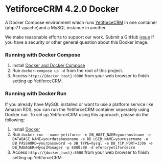 
# YetiforceCRM 4.2.0 Docker

A Docker Compose environment which runs [YetiforceCRM](https://github.com/YetiForceCompany/YetiForceCRM/) in one container (php:7.1-apache)and a MySQL instance in another.	


We make reasonable efforts to support our work. Submit a GitHub [issue](https://github.com/efernau/Docker-YetiForceCRM/issues) if you have a security or other general question about this Docker image.

### Running with Docker Compose

1. Install [Docker and Docker Compose](https://docs.docker.com/compose/install/)
2. Run `docker-compose up -d` from the root of this project.
3. Access `http://{docker_host}:8000` from your web browser to finish setting up YetiforceCRM.

### Running with Docker Run

If you already have MySQL installed or want to use a platform service like Amazon RDS, you can run the YetiforceCRM container seperately using Docker run. To set up YetiforceCRM using this approach, please do the following:

1. Install [Docker](http://docs.docker.com/installation/)
2. Run `docker run --name yetiforce -e DB_HOST_NAME=yourhostname -e DATABASE_NAME=yourdatabasename -e DB_USER_NAME=yourusername -e DB_PASSWORD=yourpassword -e DB_TYPE=mysql -e DB_TCP_PORT=3306 -e DB_MANAGER=MysqlManager -p 8000:80 -d efero/yetiforcecrm`
3. Access `http://{docker_host}:8000` from your web browser to finish setting up YetiforceCRM.



